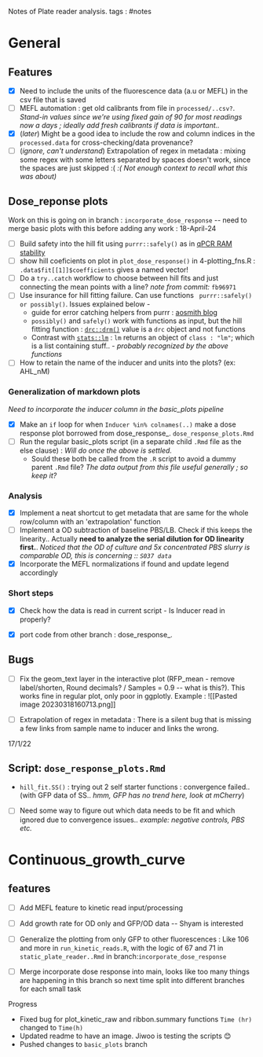 Notes of Plate reader analysis.
tags : #notes 

# General

## Features
- [x] Need to include the units of the fluorescence data (a.u or MEFL) in the csv file that is saved
- [ ] MEFL automation : get old calibrants from file in `processed/..csv?`. _Stand-in values since we're using fixed gain of 90 for most readings now a days ; ideally add fresh calibrants if data is important.._ 
- [x] (_later_) Might be a good idea to include the row and column indices in the `processed.data` for cross-checking/data provenance?
- [ ] (_ignore, can't understand_) Extrapolation of regex in metadata : mixing some regex with some letters separated by spaces doesn't work, since the spaces are just skipped :( _:( Not enough context to recall what this was about)_

## Dose_reponse plots
Work on this is going on in branch : `incorporate_dose_response` -- need to merge basic plots with this before adding any work : 18-April-24

- [ ] Build safety into the hill fit using `purrr::safely()` as in [qPCR RAM stability](https://github.com/ppreshant/qPCR-analysis/blob/main/adhoc%20scripts/S8_RAM_stability.R)
- [ ] show hill coeficients on plot in `plot_dose_response()` in 4-plotting_fns.R : `.data$fit[[1]]$coefficients` gives a named vector!
- [ ] Do a `try..catch` workflow to choose between hill fits and just connecting the mean points with a line? _note from commit:_ `fb96971`
- [ ] Use insurance for hill fitting failure. Can use functions ` purrr::safely() or possibly()`. Issues explained below -
	- guide for error catching helpers from purrr : [aosmith blog](https://aosmith.rbind.io/2020/08/31/handling-errors/)
	- `possibly()` and `safely()`  work with functions as input, but the hill fitting function : [`drc::drm()`](https://www.rdocumentation.org/packages/drc/versions/2.5-12/topics/drm) value is a `drc` object and not functions
	- Contrast with [`stats::lm`](https://www.rdocumentation.org/packages/stats/versions/3.6.2/topics/lm) : `lm` returns an object of `class : "lm"`; which is a list containing stuff.. - _probably recognized by the above functions_
- [ ] How to retain the name of the inducer and units into the plots? (ex: AHL_nM)

### Generalization of markdown plots 
_Need to incorporate the inducer column in the basic_plots pipeline_
- [x] Make an `if` loop for when `Inducer %in% colnames(..)` make a dose response plot borrowed from dose_response_. `dose_response_plots.Rmd`
- [ ] Run the regular basic_plots script (in a separate child `.Rmd` file as the else clause) : _Will do once the above is settled._
	- Sould these both be called from the `.R` script to avoid a dummy parent `.Rmd` file? _The data output from this file useful generally ; so keep it?_

### Analysis
- [x] Implement a neat shortcut to get metadata that are same for the whole row/column with an 'extrapolation' function
- [ ] Implement a OD subtraction of baseline PBS/LB. Check if this keeps the linearity.. Actually **need to analyze the serial dilution for OD linearity first.**. _Noticed that the OD of culture and 5x concentrated PBS slurry is comparable OD, this is concerning :: `S037 data`_
- [x] Incorporate the MEFL normalizations if found and update legend accordingly

### Short steps
- [x] Check how the data is read in current script - Is Inducer read in properly?
- [x] port code from other branch : dose_response_.


## Bugs
- [ ] Fix the geom_text layer in the interactive plot (RFP_mean - remove label/shorten, Round decimals? / Samples = 0.9 -- what is this?). This works fine in regular plot, only poor in ggplotly. Example : ![[Pasted image 20230318160713.png]]
- [ ] Extrapolation of regex in metadata : There is a silent bug that is missing a few links from sample name to inducer and links the wrong.


17/1/22
## Script: `dose_response_plots.Rmd`
- `hill_fit.SS()` : trying out 2 self starter functions : convergence failed..(with GFP data of SS.. _hmm, GFP has no trend here, look at mCherry_)
- [ ] Need some way to figure out which data needs to be fit and which ignored due to convergence issues.. _example: negative controls, PBS etc._

# Continuous_growth_curve
## features
- [ ] Add MEFL feature to kinetic read input/processing
- [ ] Add growth rate for OD only and GFP/OD data -- Shyam is interested
- [ ] Generalize the plotting from only GFP to other fluorescences : Like 106 and more in `run_kinetic_reads.R`, with the logic of 67 and 71 in `static_plate_reader..Rmd` in branch:`incorporate_dose_response`

- [ ] Merge incorporate dose response into main, looks like too many things are happening in this branch so next time split into different branches for each small task

Progress
- Fixed bug for plot_kinetic_raw and ribbon.summary functions `Time (hr)` changed to `Time(h)`
- Updated readme to have an image. Jiwoo is testing the scripts 😊
- Pushed changes to `basic_plots` branch